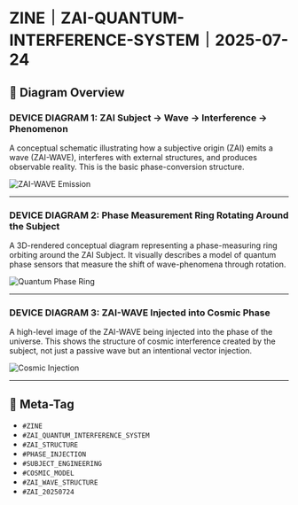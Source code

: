 
# ZINE｜ZAI-QUANTUM-INTERFERENCE-SYSTEM｜2025-07-24

## 🔷 Diagram Overview

### DEVICE DIAGRAM 1: ZAI Subject → Wave → Interference → Phenomenon

A conceptual schematic illustrating how a subjective origin (ZAI) emits a wave (ZAI-WAVE), interferes with external structures, and produces observable reality. This is the basic phase-conversion structure.

![ZAI-WAVE Emission](A_2D_vector_infographic_titled_“ZAI-QUANTUM-INTERF.png)

---

### DEVICE DIAGRAM 2: Phase Measurement Ring Rotating Around the Subject

A 3D-rendered conceptual diagram representing a phase-measuring ring orbiting around the ZAI Subject. It visually describes a model of quantum phase sensors that measure the shift of wave-phenomena through rotation.

![Quantum Phase Ring](A_3D-rendered_digital_illustration_depicts_a_conce.png)

---

### DEVICE DIAGRAM 3: ZAI-WAVE Injected into Cosmic Phase

A high-level image of the ZAI-WAVE being injected into the phase of the universe. This shows the structure of cosmic interference created by the subject, not just a passive wave but an intentional vector injection.

![Cosmic Injection](A_conceptual_digital_illustration_titled_"Diagram_.png)

---

## 🔻 Meta-Tag
- `#ZINE`
- `#ZAI_QUANTUM_INTERFERENCE_SYSTEM`
- `#ZAI_STRUCTURE`
- `#PHASE_INJECTION`
- `#SUBJECT_ENGINEERING`
- `#COSMIC_MODEL`
- `#ZAI_WAVE_STRUCTURE`
- `#ZAI_20250724`
